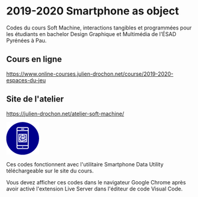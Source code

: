 # 2019-2020 Smartphone as object
Codes du cours Soft Machine, interactions tangibles et programmées pour les étudiants en bachelor Design Graphique et Multimédia de l'ÉSAD Pyrénées à Pau.

## Cours en ligne
https://www.online-courses.julien-drochon.net/course/2019-2020-espaces-du-jeu

## Site de l'atelier
https://julien-drochon.net/atelier-soft-machine/

<img src="https://raw.githubusercontent.com/JulienDrochon/2019-2020_smartphone_as-object/master/icon.png">

Ces codes fonctionnent avec l'utilitaire Smartphone Data Utility téléchargeable sur le site du cours.

Vous devez afficher ces codes dans le navigateur Google Chrome après avoir activé l'extension Live Server dans l'éditeur de code Visual Code.
